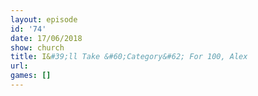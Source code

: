 ```yaml
---
layout: episode
id: '74'
date: 17/06/2018
show: church
title: I&#39;ll Take &#60;Category&#62; For 100, Alex
url: 
games: []
---
```

